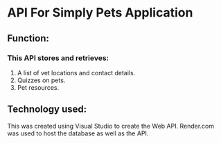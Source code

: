 # API For Simply Pets Application

## Function:

  ### This API stores and retrieves: 
  
  1. A list of vet locations and contact details.
  2. Quizzes on pets.
  3. Pet resources. 

## Technology used:

  This was created using Visual Studio to create the Web API. 
  Render.com was used to host the database as well as the API. 
